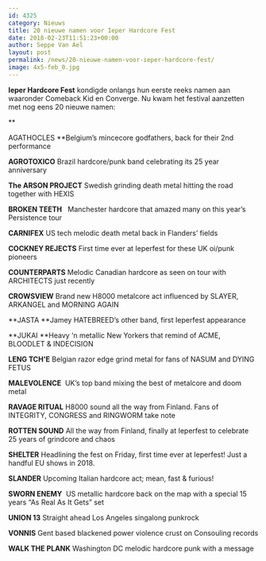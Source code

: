 ```yaml
---
id: 4325
category: Nieuws
title: 20 nieuwe namen voor Ieper Hardcore Fest
date: 2018-02-23T11:51:23+00:00
author: Seppe Van Ael
layout: post
permalink: /news/20-nieuwe-namen-voor-ieper-hardcore-fest/
image: 4x5-feb_0.jpg
---
```

**Ieper Hardcore Fest** kondigde onlangs hun eerste reeks namen aan waaronder Comeback Kid en Converge. Nu kwam het festival aanzetten met nog eens 20 nieuwe namen:

**
  
AGATHOCLES **Belgium’s mincecore godfathers, back for their 2nd performance

**AGROTOXICO** Brazil hardcore/punk band celebrating its 25 year anniversary

**The ARSON PROJECT** Swedish grinding death metal hitting the road together with HEXIS

**BROKEN TEETH**   Manchester hardcore that amazed many on this year’s Persistence tour

**CARNIFEX** US tech melodic death metal back in Flanders’ fields

**COCKNEY REJECTS** First time ever at Ieperfest for these UK oi/punk pioneers

**COUNTERPARTS** Melodic Canadian hardcore as seen on tour with ARCHITECTS just recently

**CROWSVIEW** Brand new H8000 metalcore act influenced by SLAYER, ARKANGEL and MORNING AGAIN

**JASTA **Jamey HATEBREED’s other band, first Ieperfest appearance

**JUKAI **Heavy ‘n metallic New Yorkers that remind of ACME, BLOODLET & INDECISION

**LENG TCH'E** Belgian razor edge grind metal for fans of NASUM and DYING FETUS

**MALEVOLENCE**  UK’s top band mixing the best of metalcore and doom metal

**RAVAGE RITUAL** H8000 sound all the way from Finland. Fans of INTEGRITY, CONGRESS and RINGWORM take note

**ROTTEN SOUND** All the way from Finland, finally at Ieperfest to celebrate 25 years of grindcore and chaos

**SHELTER** Headlining the fest on Friday, first time ever at Ieperfest! Just a handful EU shows in 2018.

**SLANDER** Upcoming Italian hardcore act; mean, fast & furious!

**SWORN ENEMY**  US metallic hardcore back on the map with a special 15 years “As Real As It Gets” set

**UNION 13** Straight ahead Los Angeles singalong punkrock

**VONNIS** Gent based blackened power violence crust on Consouling records

**WALK THE PLANK** Washington DC melodic hardcore punk with a message
